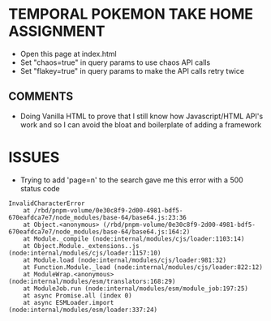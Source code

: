# TEMPORAL POKEMON TAKE HOME ASSIGNMENT
* Open this page at index.html
* Set "chaos=true" in query params to use chaos API calls
* Set "flakey=true" in query params to make the API calls retry twice

## COMMENTS
* Doing Vanilla HTML to prove that I still know how Javascript/HTML API's work and 
  so I can avoid the bloat and boilerplate of adding a framework


# ISSUES
* Trying to add 'page=n' to the search gave me this error with a 500 status code

```
InvalidCharacterError
    at /rbd/pnpm-volume/0e30c8f9-2d00-4981-bdf5-670eafdca7e7/node_modules/base-64/base64.js:23:36
    at Object.<anonymous> (/rbd/pnpm-volume/0e30c8f9-2d00-4981-bdf5-670eafdca7e7/node_modules/base-64/base64.js:164:2)
    at Module._compile (node:internal/modules/cjs/loader:1103:14)
    at Object.Module._extensions..js (node:internal/modules/cjs/loader:1157:10)
    at Module.load (node:internal/modules/cjs/loader:981:32)
    at Function.Module._load (node:internal/modules/cjs/loader:822:12)
    at ModuleWrap.<anonymous> (node:internal/modules/esm/translators:168:29)
    at ModuleJob.run (node:internal/modules/esm/module_job:197:25)
    at async Promise.all (index 0)
    at async ESMLoader.import (node:internal/modules/esm/loader:337:24)
```